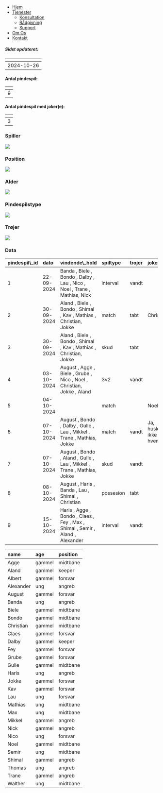 <nav>
<ul class="menu">
<li>
<a href="#">Hjem</a>
</li>
<li class="dropdown">
<a href="#">Tjenester</a>
<ul class="dropdown-menu">
<li>
<a href="#">Konsultation</a>
</li>
<li>
<a href="#">Rådgivning</a>
</li>
<li>
<a href="#">Support</a>
</li>
</ul>
</li>
<li>
<a href="#">Om Os</a>
</li>
<li>
<a href="#">Kontakt</a>
</li>
</ul>
</nav>

##### Sidst opdateret:

<table>
<thead>
<tr>
<th style="text-align:left;">
</th>
</tr>
</thead>
<tbody>
<tr>
<td style="text-align:left;">
2024-10-26
</td>
</tr>
</tbody>
</table>

#### Antal pindespil:

<table>
<thead>
<tr>
<th style="text-align:right;">
</th>
</tr>
</thead>
<tbody>
<tr>
<td style="text-align:right;">
9
</td>
</tr>
</tbody>
</table>

#### Antal pindespil med joker(e):

<table>
<thead>
<tr>
<th style="text-align:right;">
</th>
</tr>
</thead>
<tbody>
<tr>
<td style="text-align:right;">
3
</td>
</tr>
</tbody>
</table>

### Spiller

![](C:/Users/augus/Desktop/pindespil/Fodbold_hjemmeside/_posts/index_files/figure-markdown_strict/unnamed-chunk-5-1.png)

### Position

![](C:/Users/augus/Desktop/pindespil/Fodbold_hjemmeside/_posts/index_files/figure-markdown_strict/unnamed-chunk-6-1.png)

### Alder

![](C:/Users/augus/Desktop/pindespil/Fodbold_hjemmeside/_posts/index_files/figure-markdown_strict/unnamed-chunk-7-1.png)

### Pindespilstype

![](C:/Users/augus/Desktop/pindespil/Fodbold_hjemmeside/_posts/index_files/figure-markdown_strict/unnamed-chunk-8-1.png)

### Trøjer

![](C:/Users/augus/Desktop/pindespil/Fodbold_hjemmeside/_posts/index_files/figure-markdown_strict/unnamed-chunk-9-1.png)

### Data

<table class="table table-striped">
<thead>
<tr>
<th style="text-align:left;">
pindespil\_id
</th>
<th style="text-align:left;">
dato
</th>
<th style="text-align:left;">
vindende\_hold
</th>
<th style="text-align:left;">
spiltype
</th>
<th style="text-align:left;">
trojer
</th>
<th style="text-align:left;">
joker
</th>
<th style="text-align:left;">
uafgjort
</th>
</tr>
</thead>
<tbody>
<tr>
<td style="text-align:left;">
1
</td>
<td style="text-align:left;">
22-09-2024
</td>
<td style="text-align:left;">
Banda , Biele , Bondo , Dalby , Lau , Nico , Noel , Trane , Mathias,
Nick
</td>
<td style="text-align:left;">
interval
</td>
<td style="text-align:left;">
vandt
</td>
<td style="text-align:left;">
</td>
<td style="text-align:left;">
</td>
</tr>
<tr>
<td style="text-align:left;">
2
</td>
<td style="text-align:left;">
30-09-2024
</td>
<td style="text-align:left;">
Aland , Biele , Bondo , Shimal , Kav , Mathias , Christian, Jokke
</td>
<td style="text-align:left;">
match
</td>
<td style="text-align:left;">
tabt
</td>
<td style="text-align:left;">
Christian
</td>
<td style="text-align:left;">
</td>
</tr>
<tr>
<td style="text-align:left;">
3
</td>
<td style="text-align:left;">
30-09-2024
</td>
<td style="text-align:left;">
Aland , Biele , Bondo , Shimal , Kav , Mathias , Christian, Jokke
</td>
<td style="text-align:left;">
skud
</td>
<td style="text-align:left;">
tabt
</td>
<td style="text-align:left;">
</td>
<td style="text-align:left;">
</td>
</tr>
<tr>
<td style="text-align:left;">
4
</td>
<td style="text-align:left;">
03-10-2024
</td>
<td style="text-align:left;">
August , Agge , Biele , Grube , Nico , Noel , Christian, Jokke , Aland
</td>
<td style="text-align:left;">
3v2
</td>
<td style="text-align:left;">
vandt
</td>
<td style="text-align:left;">
</td>
<td style="text-align:left;">
</td>
</tr>
<tr>
<td style="text-align:left;">
5
</td>
<td style="text-align:left;">
04-10-2024
</td>
<td style="text-align:left;">
</td>
<td style="text-align:left;">
match
</td>
<td style="text-align:left;">
</td>
<td style="text-align:left;">
Noel
</td>
<td style="text-align:left;">
TRUE
</td>
</tr>
<tr>
<td style="text-align:left;">
6
</td>
<td style="text-align:left;">
07-10-2024
</td>
<td style="text-align:left;">
August , Bondo , Dalby , Gulle , Lau , Mikkel , Trane , Mathias, Jokke
</td>
<td style="text-align:left;">
match
</td>
<td style="text-align:left;">
vandt
</td>
<td style="text-align:left;">
Ja, husker ikke hvem
</td>
<td style="text-align:left;">
</td>
</tr>
<tr>
<td style="text-align:left;">
7
</td>
<td style="text-align:left;">
07-10-2024
</td>
<td style="text-align:left;">
August , Bondo , Aland , Gulle , Lau , Mikkel , Trane , Mathias, Jokke
</td>
<td style="text-align:left;">
skud
</td>
<td style="text-align:left;">
vandt
</td>
<td style="text-align:left;">
</td>
<td style="text-align:left;">
</td>
</tr>
<tr>
<td style="text-align:left;">
8
</td>
<td style="text-align:left;">
08-10-2024
</td>
<td style="text-align:left;">
August , Haris , Banda , Lau , Shimal , Christian
</td>
<td style="text-align:left;">
possesion
</td>
<td style="text-align:left;">
tabt
</td>
<td style="text-align:left;">
</td>
<td style="text-align:left;">
</td>
</tr>
<tr>
<td style="text-align:left;">
9
</td>
<td style="text-align:left;">
15-10-2024
</td>
<td style="text-align:left;">
Haris , Agge , Bondo , Claes , Fey , Max , Shimal , Semir , Aland ,
Alexander
</td>
<td style="text-align:left;">
interval
</td>
<td style="text-align:left;">
vandt
</td>
<td style="text-align:left;">
</td>
<td style="text-align:left;">
</td>
</tr>
</tbody>
</table>
<table class="table table-striped">
<thead>
<tr>
<th style="text-align:left;">
name
</th>
<th style="text-align:left;">
age
</th>
<th style="text-align:left;">
position
</th>
</tr>
</thead>
<tbody>
<tr>
<td style="text-align:left;">
Agge
</td>
<td style="text-align:left;">
gammel
</td>
<td style="text-align:left;">
midtbane
</td>
</tr>
<tr>
<td style="text-align:left;">
Aland
</td>
<td style="text-align:left;">
gammel
</td>
<td style="text-align:left;">
keeper
</td>
</tr>
<tr>
<td style="text-align:left;">
Albert
</td>
<td style="text-align:left;">
gammel
</td>
<td style="text-align:left;">
forsvar
</td>
</tr>
<tr>
<td style="text-align:left;">
Alexander
</td>
<td style="text-align:left;">
ung
</td>
<td style="text-align:left;">
angreb
</td>
</tr>
<tr>
<td style="text-align:left;">
August
</td>
<td style="text-align:left;">
gammel
</td>
<td style="text-align:left;">
forsvar
</td>
</tr>
<tr>
<td style="text-align:left;">
Banda
</td>
<td style="text-align:left;">
ung
</td>
<td style="text-align:left;">
angreb
</td>
</tr>
<tr>
<td style="text-align:left;">
Biele
</td>
<td style="text-align:left;">
gammel
</td>
<td style="text-align:left;">
midtbane
</td>
</tr>
<tr>
<td style="text-align:left;">
Bondo
</td>
<td style="text-align:left;">
gammel
</td>
<td style="text-align:left;">
midtbane
</td>
</tr>
<tr>
<td style="text-align:left;">
Christian
</td>
<td style="text-align:left;">
gammel
</td>
<td style="text-align:left;">
midtbane
</td>
</tr>
<tr>
<td style="text-align:left;">
Claes
</td>
<td style="text-align:left;">
gammel
</td>
<td style="text-align:left;">
forsvar
</td>
</tr>
<tr>
<td style="text-align:left;">
Dalby
</td>
<td style="text-align:left;">
gammel
</td>
<td style="text-align:left;">
keeper
</td>
</tr>
<tr>
<td style="text-align:left;">
Fey
</td>
<td style="text-align:left;">
gammel
</td>
<td style="text-align:left;">
forsvar
</td>
</tr>
<tr>
<td style="text-align:left;">
Grube
</td>
<td style="text-align:left;">
gammel
</td>
<td style="text-align:left;">
forsvar
</td>
</tr>
<tr>
<td style="text-align:left;">
Gulle
</td>
<td style="text-align:left;">
gammel
</td>
<td style="text-align:left;">
midtbane
</td>
</tr>
<tr>
<td style="text-align:left;">
Haris
</td>
<td style="text-align:left;">
ung
</td>
<td style="text-align:left;">
angreb
</td>
</tr>
<tr>
<td style="text-align:left;">
Jokke
</td>
<td style="text-align:left;">
gammel
</td>
<td style="text-align:left;">
forsvar
</td>
</tr>
<tr>
<td style="text-align:left;">
Kav
</td>
<td style="text-align:left;">
gammel
</td>
<td style="text-align:left;">
forsvar
</td>
</tr>
<tr>
<td style="text-align:left;">
Lau
</td>
<td style="text-align:left;">
ung
</td>
<td style="text-align:left;">
forsvar
</td>
</tr>
<tr>
<td style="text-align:left;">
Mathias
</td>
<td style="text-align:left;">
ung
</td>
<td style="text-align:left;">
midtbane
</td>
</tr>
<tr>
<td style="text-align:left;">
Max
</td>
<td style="text-align:left;">
ung
</td>
<td style="text-align:left;">
midtbane
</td>
</tr>
<tr>
<td style="text-align:left;">
Mikkel
</td>
<td style="text-align:left;">
gammel
</td>
<td style="text-align:left;">
angreb
</td>
</tr>
<tr>
<td style="text-align:left;">
Nick
</td>
<td style="text-align:left;">
gammel
</td>
<td style="text-align:left;">
angreb
</td>
</tr>
<tr>
<td style="text-align:left;">
Nico
</td>
<td style="text-align:left;">
ung
</td>
<td style="text-align:left;">
forsvar
</td>
</tr>
<tr>
<td style="text-align:left;">
Noel
</td>
<td style="text-align:left;">
gammel
</td>
<td style="text-align:left;">
midtbane
</td>
</tr>
<tr>
<td style="text-align:left;">
Semir
</td>
<td style="text-align:left;">
ung
</td>
<td style="text-align:left;">
midtbane
</td>
</tr>
<tr>
<td style="text-align:left;">
Shimal
</td>
<td style="text-align:left;">
gammel
</td>
<td style="text-align:left;">
angreb
</td>
</tr>
<tr>
<td style="text-align:left;">
Thomas
</td>
<td style="text-align:left;">
ung
</td>
<td style="text-align:left;">
angreb
</td>
</tr>
<tr>
<td style="text-align:left;">
Trane
</td>
<td style="text-align:left;">
gammel
</td>
<td style="text-align:left;">
angreb
</td>
</tr>
<tr>
<td style="text-align:left;">
Walther
</td>
<td style="text-align:left;">
ung
</td>
<td style="text-align:left;">
midtbane
</td>
</tr>
</tbody>
</table>
